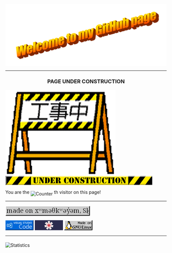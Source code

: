 <div align="center">
<img src="https://github.com/kotonomori/kotonomori/blob/00c614d6d9d67909a992b11bf017b731d31932f0/img/wordart.png" alt="Welcome to my GitHub page" align="center">
</div>
<hr>
<h3 align="middle">PAGE UNDER CONSTRUCTION</h3>
<img src="https://github.com/kotonomori/kotonomori/blob/6cfc1057c194b615c49f08596ff5483bc8a6291d/img/kojichu.gif" alt="Kojichu" align="middle"/>
<br>
<img src="https://github.com/kotonomori/kotonomori/blob/6cfc1057c194b615c49f08596ff5483bc8a6291d/img/construction.gif" alt="Under Construction" align="middle"/>
<br>
<p>
    You are the
    <img src="https://profile-counter.glitch.me/kotonomori/count.svg" alt="Counter" align="middle">
    th visitor on this page!
</p>
<hr>
<p>
    <a href="https://native-land.ca/">
                    <img src="https://github.com/kotonomori/kotonomori/blob/6cfc1057c194b615c49f08596ff5483bc8a6291d/img/land_acknowledgement.gif" align="middle"
                        title="made on xʷməθkʷəy̓əm, Sḵwx̱wú7mesh, səlilwətaɬ territories"
                        alt="made on xʷməθkʷəy̓əm, Sḵwx̱wú7mesh, səlilwətaɬ territories">
    </a>
</p>
<img src="https://github.com/kotonomori/kotonomori/blob/6cfc1057c194b615c49f08596ff5483bc8a6291d/img/vscbutton.gif" alt="Made with VS Code"/>
<img src="https://github.com/kotonomori/kotonomori/blob/6cfc1057c194b615c49f08596ff5483bc8a6291d/img/hokkaido.gif" alt="Hokkaido"/>
<img src="https://github.com/kotonomori/kotonomori/blob/6cfc1057c194b615c49f08596ff5483bc8a6291d/img/gnu-linux.gif" alt="Made on GNU-Linux"/>
<hr>
<p>
    <img src="https://lastly.nisarga.me/api/top-artists?username=Shinonome011&period=12month" alt="Statistics" align="middle">
</p>